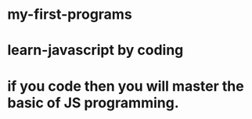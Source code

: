 # my-first-programs

# learn-javascript by coding

# if you code then you will master the basic of JS programming.

